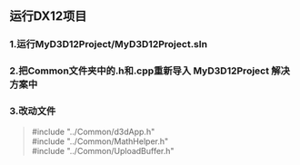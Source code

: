 ## 运行DX12项目
### 1.运行MyD3D12Project/MyD3D12Project.sln
### 2.把Common文件夹中的.h和.cpp重新导入 MyD3D12Project 解决方案中
### 3.改动文件
>#include "../Common/d3dApp.h"  
>#include "../Common/MathHelper.h"  
>#include "../Common/UploadBuffer.h"  